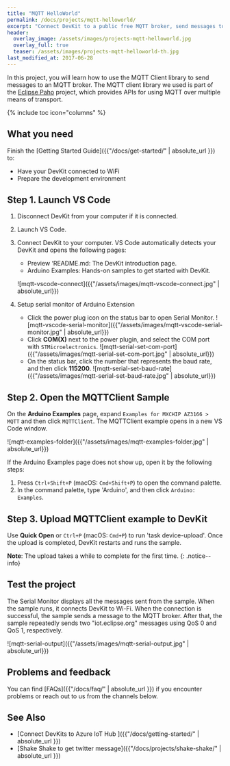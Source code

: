 ```yaml
---
title: "MQTT HelloWorld"
permalink: /docs/projects/mqtt-helloworld/
excerpt: "Connect DevKit to a public free MQTT broker, send messages to the server and print it out if it is successful"
header:
  overlay_image: /assets/images/projects-mqtt-helloworld.jpg
  overlay_full: true
  teaser: /assets/images/projects-mqtt-helloworld-th.jpg
last_modified_at: 2017-06-28
---
```


In this project, you will learn how to use the MQTT Client library to send messages to an MQTT broker.
The MQTT client library we used is part of the [Eclipse Paho](http://www.eclipse.org/paho/) project, which provides APIs for using MQTT over multiple means of transport.

{% include toc icon="columns" %}

## What you need

Finish the [Getting Started Guide]({{"/docs/get-started/" | absolute_url }}) to:

* Have your DevKit connected to WiFi
* Prepare the development environment

## Step 1. Launch VS Code

1. Disconnect DevKit from your computer if it is connected.

2. Launch VS Code.

3. Connect DevKit to your computer.
    VS Code automatically detects your DevKit and opens the following pages:
    * Preview ‘README.md: The DevKit introduction page.
    * Arduino Examples: Hands-on samples to get started with DevKit.

    ![mqtt-vscode-connect]({{"/assets/images/mqtt-vscode-connect.jpg" | absolute_url}})

4. Setup serial monitor of Arduino Extension 
    * Click the power plug icon on the status bar to open Serial Monitor.
        ![mqtt-vscode-serial-monitor]({{"/assets/images/mqtt-vscode-serial-monitor.jpg" | absolute_url}})
    * Click **COM(X)** next to the power plugin, and select the COM port with `STMicroelectronics`.
        ![mqtt-serial-set-com-port]({{"/assets/images/mqtt-serial-set-com-port.jpg" | absolute_url}})
    * On the status bar, click the number that represents the baud rate, and then click **115200**.
        ![mqtt-serial-set-baud-rate]({{"/assets/images/mqtt-serial-set-baud-rate.jpg" | absolute_url}})

## Step 2. Open the MQTTClient Sample

On the **Arduino Examples** page, expand `Examples for MXCHIP AZ3166 > MQTT` and then click `MQTTClient`.
The MQTTClient example opens in a new VS Code window.

![mqtt-examples-folder]({{"/assets/images/mqtt-examples-folder.jpg" | absolute_url}})

If the Arduino Examples page does not show up, open it by the following steps:

1. Press `Ctrl+Shift+P` (macOS: `Cmd+Shift+P`) to open the command palette.
2. In the command palette, type 'Arduino', and then click `Arduino: Examples`.

## Step 3. Upload MQTTClient example to DevKit

Use **Quick Open** or `Ctrl+P` (macOS: `Cmd+P`) to run 'task device-upload'. Once the upload is completed, DevKit restarts and runs the sample.

**Note**: The upload takes a while to complete for the first time.
{: .notice--info}

## Test the project

The Serial Monitor displays all the messages sent from the sample. When the sample runs, it connects DevKit to Wi-Fi. When the connection is successful, the sample sends a message to the MQTT broker. After that, the sample repeatedly sends two "iot.eclipse.org" messages using QoS 0 and QoS 1, respectively.

![mqtt-serial-output]({{"/assets/images/mqtt-serial-output.jpg" | absolute_url}})

## Problems and feedback

You can find [FAQs]({{"/docs/faq/" | absolute_url }}) if you encounter problems or reach out to us from the channels below.

## See Also

* [Connect DevKits to Azure IoT Hub ]({{"/docs/getting-started/" | absolute_url }})
* [Shake Shake to get twitter message]({{"/docs/projects/shake-shake/" | absolute_url }})
